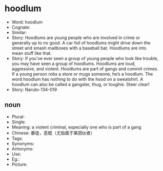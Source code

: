# hoodlum

- Word: hoodlum
- Cognate: 
- Similar: 
- Story: Hoodlums are young people who are involved in crime or generally up to no good. A car full of hoodlums might drive down the street and smash mailboxes with a baseball bat. Hoodlums are into mean stuff like that.
- Story: If you've ever seen a group of young people who look like trouble, you may have seen a group of hoodlums. Hoodlums are loud, aggressive, and violent. Hoodlums are part of gangs and commit crimes. If a young person robs a store or mugs someone, he’s a hoodlum. The word hoodlum has nothing to do with the hood on a sweatshirt. A hoodlum can also be called a gangster, thug, or toughie. Steer clear!
- Story: Naruto-134-019

## noun

- Plural: 
- Single: 
- Meaning: a violent criminal, especially one who is part of a gang
- Chinese: 暴徒，恶棍（尤指属于某团伙者）
- Tags: 
- Synonyms: 
- Antonyms: 
- Use: 
- Eg.: 
- Picture: 

